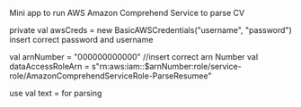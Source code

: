 Mini app to run AWS Amazon Comprehend Service to parse CV

private val awsCreds = new BasicAWSCredentials("username", "password")
insert correct password and username

 val arnNumber = "000000000000" //insert correct arn Number
 val dataAccessRoleArn = s"rn:aws:iam::$arnNumber:role/service-role/AmazonComprehendServiceRole-ParseResumee"

 use val text =  for parsing
